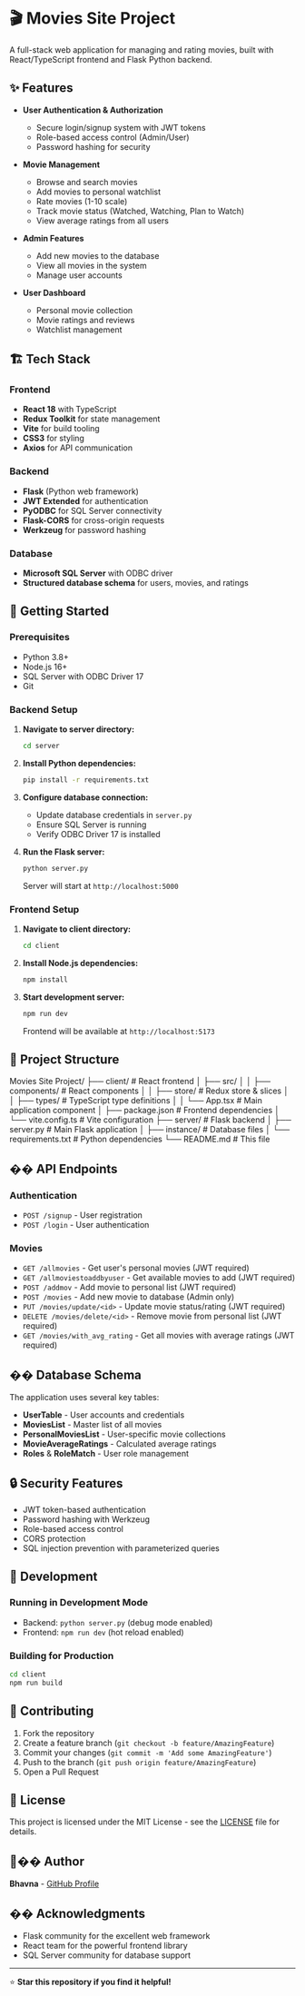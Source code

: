 # 🎬 Movies Site Project

A full-stack web application for managing and rating movies, built with React/TypeScript frontend and Flask Python backend.

## ✨ Features

- **User Authentication & Authorization**
  - Secure login/signup system with JWT tokens
  - Role-based access control (Admin/User)
  - Password hashing for security

- **Movie Management**
  - Browse and search movies
  - Add movies to personal watchlist
  - Rate movies (1-10 scale)
  - Track movie status (Watched, Watching, Plan to Watch)
  - View average ratings from all users

- **Admin Features**
  - Add new movies to the database
  - View all movies in the system
  - Manage user accounts

- **User Dashboard**
  - Personal movie collection
  - Movie ratings and reviews
  - Watchlist management

## 🏗️ Tech Stack

### Frontend
- **React 18** with TypeScript
- **Redux Toolkit** for state management
- **Vite** for build tooling
- **CSS3** for styling
- **Axios** for API communication

### Backend
- **Flask** (Python web framework)
- **JWT Extended** for authentication
- **PyODBC** for SQL Server connectivity
- **Flask-CORS** for cross-origin requests
- **Werkzeug** for password hashing

### Database
- **Microsoft SQL Server** with ODBC driver
- **Structured database schema** for users, movies, and ratings

## 🚀 Getting Started

### Prerequisites
- Python 3.8+
- Node.js 16+
- SQL Server with ODBC Driver 17
- Git

### Backend Setup

1. **Navigate to server directory:**
   ```bash
   cd server
   ```

2. **Install Python dependencies:**
   ```bash
   pip install -r requirements.txt
   ```

3. **Configure database connection:**
   - Update database credentials in `server.py`
   - Ensure SQL Server is running
   - Verify ODBC Driver 17 is installed

4. **Run the Flask server:**
   ```bash
   python server.py
   ```
   Server will start at `http://localhost:5000`

### Frontend Setup

1. **Navigate to client directory:**
   ```bash
   cd client
   ```

2. **Install Node.js dependencies:**
   ```bash
   npm install
   ```

3. **Start development server:**
   ```bash
   npm run dev
   ```
   Frontend will be available at `http://localhost:5173`

## 📁 Project Structure

Movies Site Project/
├── client/ # React frontend
│ ├── src/
│ │ ├── components/ # React components
│ │ ├── store/ # Redux store & slices
│ │ ├── types/ # TypeScript type definitions
│ │ └── App.tsx # Main application component
│ ├── package.json # Frontend dependencies
│ └── vite.config.ts # Vite configuration
├── server/ # Flask backend
│ ├── server.py # Main Flask application
│ ├── instance/ # Database files
│ └── requirements.txt # Python dependencies
└── README.md # This file





## �� API Endpoints

### Authentication
- `POST /signup` - User registration
- `POST /login` - User authentication

### Movies
- `GET /allmovies` - Get user's personal movies (JWT required)
- `GET /allmoviestoaddbyuser` - Get available movies to add (JWT required)
- `POST /addmov` - Add movie to personal list (JWT required)
- `POST /movies` - Add new movie to database (Admin only)
- `PUT /movies/update/<id>` - Update movie status/rating (JWT required)
- `DELETE /movies/delete/<id>` - Remove movie from personal list (JWT required)
- `GET /movies/with_avg_rating` - Get all movies with average ratings (JWT required)

## ��️ Database Schema

The application uses several key tables:
- **UserTable** - User accounts and credentials
- **MoviesList** - Master list of all movies
- **PersonalMoviesList** - User-specific movie collections
- **MovieAverageRatings** - Calculated average ratings
- **Roles** & **RoleMatch** - User role management

## 🔒 Security Features

- JWT token-based authentication
- Password hashing with Werkzeug
- Role-based access control
- CORS protection
- SQL injection prevention with parameterized queries

## 🚧 Development

### Running in Development Mode
- Backend: `python server.py` (debug mode enabled)
- Frontend: `npm run dev` (hot reload enabled)

### Building for Production
```bash
cd client
npm run build
```

## 🤝 Contributing

1. Fork the repository
2. Create a feature branch (`git checkout -b feature/AmazingFeature`)
3. Commit your changes (`git commit -m 'Add some AmazingFeature'`)
4. Push to the branch (`git push origin feature/AmazingFeature`)
5. Open a Pull Request

## 📝 License

This project is licensed under the MIT License - see the [LICENSE](LICENSE) file for details.

## 👨‍�� Author

**Bhavna** - [GitHub Profile](https://github.com/Erasable-Mak)

## �� Acknowledgments

- Flask community for the excellent web framework
- React team for the powerful frontend library
- SQL Server community for database support

---

⭐ **Star this repository if you find it helpful!**
